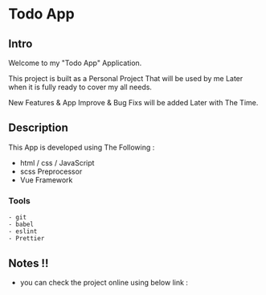 # Todo App

## Intro
Welcome to my "Todo App" Application.

This project is built as a Personal Project That will be used by me Later when it is fully ready to cover my all needs.

New Features & App Improve & Bug Fixs will be added Later with The Time.

## Description
This App is developed using The Following :
  - html / css / JavaScript
  - scss Preprocessor
  - Vue Framework
  
  ### Tools
    - git
    - babel
    - eslint
    - Prettier

## Notes !!
  - you can check the project online using below link :
